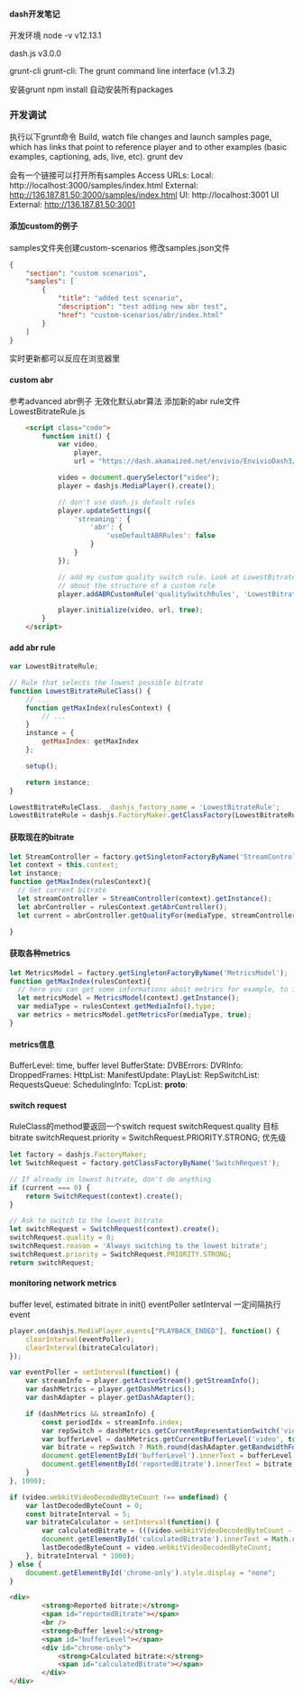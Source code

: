 #### dash开发笔记
开发环境
node -v
v12.13.1

dash.js
v3.0.0

grunt-cli
grunt-cli: The grunt command line interface (v1.3.2)

安装grunt
npm install
自动安装所有packages

### 开发调试
执行以下grunt命令
Build, watch file changes and launch samples page, which has links that point to reference player and to other examples (basic examples, captioning, ads, live, etc).
grunt dev

会有一个链接可以打开所有samples
Access URLs:
       Local: http://localhost:3000/samples/index.html
    External: http://136.187.81.50:3000/samples/index.html
          UI: http://localhost:3001
 UI External: http://136.187.81.50:3001

#### 添加custom的例子
samples文件夹创建custom-scenarios
修改samples.json文件
```json
{
    "section": "custom scenarios",
    "samples": [
        {
            "title": "added test scenario",
            "description": "test adding new abr test",
            "href": "custom-scenarios/abr/index.html"
        }
    ]
}
```
实时更新都可以反应在浏览器里

#### custom abr
参考advanced abr例子
无效化默认abr算法
添加新的abr rule文件LowestBitrateRule.js
```html
    <script class="code">
        function init() {
            var video,
                player,
                url = "https://dash.akamaized.net/envivio/EnvivioDash3/manifest.mpd";

            video = document.querySelector("video");
            player = dashjs.MediaPlayer().create();

            // don't use dash.js default rules
            player.updateSettings({
                'streaming': {
                    'abr': {
                        'useDefaultABRRules': false
                    }
                }
            });

            // add my custom quality switch rule. Look at LowestBitrateRule.js to know more
            // about the structure of a custom rule
            player.addABRCustomRule('qualitySwitchRules', 'LowestBitrateRule', LowestBitrateRule);

            player.initialize(video, url, true);
        }
    </script>
```

#### add abr rule
```js
var LowestBitrateRule;

// Rule that selects the lowest possible bitrate
function LowestBitrateRuleClass() {
    // ...
    function getMaxIndex(rulesContext) {
        // ...
    }
    instance = {
        getMaxIndex: getMaxIndex
    };

    setup();

    return instance;
}

LowestBitrateRuleClass.__dashjs_factory_name = 'LowestBitrateRule';
LowestBitrateRule = dashjs.FactoryMaker.getClassFactory(LowestBitrateRuleClass);
```
#### 获取现在的bitrate
```js
let StreamController = factory.getSingletonFactoryByName('StreamController');
let context = this.context;
let instance;
function getMaxIndex(rulesContext){
  // Get current bitrate
  let streamController = StreamController(context).getInstance();
  let abrController = rulesContext.getAbrController();
  let current = abrController.getQualityFor(mediaType, streamController.getActiveStreamInfo());

}
```
#### 获取各种metrics
```js
let MetricsModel = factory.getSingletonFactoryByName('MetricsModel');
function getMaxIndex(rulesContext){
  // here you can get some informations aboit metrics for example, to implement the rule
  let metricsModel = MetricsModel(context).getInstance();
  var mediaType = rulesContext.getMediaInfo().type;
  var metrics = metricsModel.getMetricsFor(mediaType, true);
}
```
#### metrics信息
BufferLevel: time, buffer level
BufferState:
DVBErrors:
DVRInfo:
DroppedFrames:
HttpList:
ManifestUpdate:
PlayList:
RepSwitchList:
RequestsQueue:
SchedulingInfo:
TcpList:
__proto__:

#### switch request
RuleClass的method要返回一个switch request
switchRequest.quality 目标bitrate
switchRequest.priority = SwitchRequest.PRIORITY.STRONG; 优先级
```js
let factory = dashjs.FactoryMaker;
let SwitchRequest = factory.getClassFactoryByName('SwitchRequest');

// If already in lowest bitrate, don't do anything
if (current === 0) {
    return SwitchRequest(context).create();
}

// Ask to switch to the lowest bitrate
let switchRequest = SwitchRequest(context).create();
switchRequest.quality = 0;
switchRequest.reason = 'Always switching to the lowest bitrate';
switchRequest.priority = SwitchRequest.PRIORITY.STRONG;
return switchRequest;
```

#### monitoring network metrics
buffer level, estimated bitrate
in init()
eventPoller setInterval 一定间隔执行event
```js
player.on(dashjs.MediaPlayer.events["PLAYBACK_ENDED"], function() {
    clearInterval(eventPoller);
    clearInterval(bitrateCalculator);
});

var eventPoller = setInterval(function() {
    var streamInfo = player.getActiveStream().getStreamInfo();
    var dashMetrics = player.getDashMetrics();
    var dashAdapter = player.getDashAdapter();

    if (dashMetrics && streamInfo) {
        const periodIdx = streamInfo.index;
        var repSwitch = dashMetrics.getCurrentRepresentationSwitch('video', true);
        var bufferLevel = dashMetrics.getCurrentBufferLevel('video', true);
        var bitrate = repSwitch ? Math.round(dashAdapter.getBandwidthForRepresentation(repSwitch.to, periodIdx) / 1000) : NaN;
        document.getElementById('bufferLevel').innerText = bufferLevel + " secs";
        document.getElementById('reportedBitrate').innerText = bitrate + " Kbps";
    }
}, 1000);

if (video.webkitVideoDecodedByteCount !== undefined) {
    var lastDecodedByteCount = 0;
    const bitrateInterval = 5;
    var bitrateCalculator = setInterval(function() {
        var calculatedBitrate = (((video.webkitVideoDecodedByteCount - lastDecodedByteCount) / 1000) * 8) / bitrateInterval;
        document.getElementById('calculatedBitrate').innerText = Math.round(calculatedBitrate) + " Kbps";
        lastDecodedByteCount = video.webkitVideoDecodedByteCount;
    }, bitrateInterval * 1000);
} else {
    document.getElementById('chrome-only').style.display = "none";
}
```
```html
<div>
        <strong>Reported bitrate:</strong>
        <span id="reportedBitrate"></span>
        <br />
        <strong>Buffer level:</strong>
        <span id="bufferLevel"></span>
        <div id="chrome-only">
            <strong>Calculated bitrate:</strong>
            <span id="calculatedBitrate"></span>
        </div>
</div>
```

